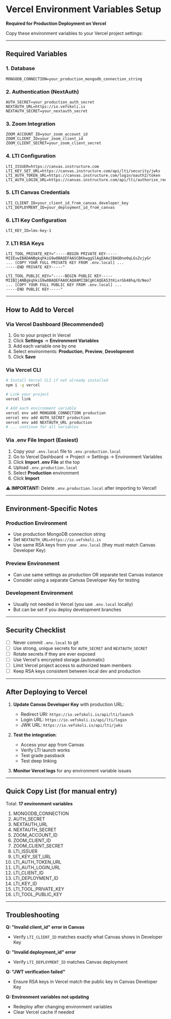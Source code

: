 # Vercel Environment Variables Setup

**Required for Production Deployment on Vercel**

Copy these environment variables to your Vercel project settings:

---

## Required Variables

### 1. Database
```
MONGODB_CONNECTION=your_production_mongodb_connection_string
```

### 2. Authentication (NextAuth)
```
AUTH_SECRET=your_production_auth_secret
NEXTAUTH_URL=https://io.vefskoli.is
NEXTAUTH_SECRET=your_nextauth_secret
```

### 3. Zoom Integration
```
ZOOM_ACCOUNT_ID=your_zoom_account_id
ZOOM_CLIENT_ID=your_zoom_client_id
ZOOM_CLIENT_SECRET=your_zoom_client_secret
```

### 4. LTI Configuration
```
LTI_ISSUER=https://canvas.instructure.com
LTI_KEY_SET_URL=https://canvas.instructure.com/api/lti/security/jwks
LTI_AUTH_TOKEN_URL=https://canvas.instructure.com/login/oauth2/token
LTI_AUTH_LOGIN_URL=https://canvas.instructure.com/api/lti/authorize_redirect
```

### 5. LTI Canvas Credentials
```
LTI_CLIENT_ID=your_client_id_from_canvas_developer_key
LTI_DEPLOYMENT_ID=your_deployment_id_from_canvas
```

### 6. LTI Key Configuration
```
LTI_KEY_ID=lms-key-1
```

### 7. LTI RSA Keys
```
LTI_TOOL_PRIVATE_KEY="-----BEGIN PRIVATE KEY-----
MIIEvwIBADANBgkqhkiG9w0BAQEFAASCBKkwggSlAgEAAoIBAQDne0qLGsZvjyGr
... [COPY YOUR FULL PRIVATE KEY FROM .env.local] ...
-----END PRIVATE KEY-----"

LTI_TOOL_PUBLIC_KEY="-----BEGIN PUBLIC KEY-----
MIIBIjANBgkqhkiG9w0BAQEFAAOCAQ8AMIIBCgKCAQEA53tKixrGb48hq/0/Neo7
... [COPY YOUR FULL PUBLIC KEY FROM .env.local] ...
-----END PUBLIC KEY-----"
```

---

## How to Add to Vercel

### Via Vercel Dashboard (Recommended)
1. Go to your project in Vercel
2. Click **Settings** → **Environment Variables**
3. Add each variable one by one
4. Select environments: **Production**, **Preview**, **Development**
5. Click **Save**

### Via Vercel CLI
```bash
# Install Vercel CLI if not already installed
npm i -g vercel

# Link your project
vercel link

# Add each environment variable
vercel env add MONGODB_CONNECTION production
vercel env add AUTH_SECRET production
vercel env add NEXTAUTH_URL production
# ... continue for all variables
```

### Via .env File Import (Easiest)
1. Copy your `.env.local` file to `.env.production.local`
2. Go to Vercel Dashboard → Project → Settings → Environment Variables
3. Click **Import .env File** at the top
4. Upload `.env.production.local`
5. Select **Production** environment
6. Click **Import**

⚠️ **IMPORTANT:** Delete `.env.production.local` after importing to Vercel!

---

## Environment-Specific Notes

### Production Environment
- Use production MongoDB connection string
- Set `NEXTAUTH_URL=https://io.vefskoli.is`
- Use same RSA keys from your `.env.local` (they must match Canvas Developer Key)

### Preview Environment
- Can use same settings as production OR separate test Canvas instance
- Consider using a separate Canvas Developer Key for testing

### Development Environment
- Usually not needed in Vercel (you use `.env.local` locally)
- But can be set if you deploy development branches

---

## Security Checklist

- [ ] Never commit `.env.local` to git
- [ ] Use strong, unique secrets for `AUTH_SECRET` and `NEXTAUTH_SECRET`
- [ ] Rotate secrets if they are ever exposed
- [ ] Use Vercel's encrypted storage (automatic)
- [ ] Limit Vercel project access to authorized team members
- [ ] Keep RSA keys consistent between local dev and production

---

## After Deploying to Vercel

1. **Update Canvas Developer Key** with production URL:
   - Redirect URI: `https://io.vefskoli.is/api/lti/launch`
   - Login URL: `https://io.vefskoli.is/api/lti/login`
   - JWK URL: `https://io.vefskoli.is/api/lti/jwks`

2. **Test the integration**:
   - Access your app from Canvas
   - Verify LTI launch works
   - Test grade passback
   - Test deep linking

3. **Monitor Vercel logs** for any environment variable issues

---

## Quick Copy List (for manual entry)

Total: **17 environment variables**

1. MONGODB_CONNECTION
2. AUTH_SECRET
3. NEXTAUTH_URL
4. NEXTAUTH_SECRET
5. ZOOM_ACCOUNT_ID
6. ZOOM_CLIENT_ID
7. ZOOM_CLIENT_SECRET
8. LTI_ISSUER
9. LTI_KEY_SET_URL
10. LTI_AUTH_TOKEN_URL
11. LTI_AUTH_LOGIN_URL
12. LTI_CLIENT_ID
13. LTI_DEPLOYMENT_ID
14. LTI_KEY_ID
15. LTI_TOOL_PRIVATE_KEY
16. LTI_TOOL_PUBLIC_KEY

---

## Troubleshooting

**Q: "Invalid client_id" error in Canvas**
- Verify `LTI_CLIENT_ID` matches exactly what Canvas shows in Developer Key

**Q: "Invalid deployment_id" error**
- Verify `LTI_DEPLOYMENT_ID` matches Canvas deployment

**Q: "JWT verification failed"**
- Ensure RSA keys in Vercel match the public key in Canvas Developer Key

**Q: Environment variables not updating**
- Redeploy after changing environment variables
- Clear Vercel cache if needed

